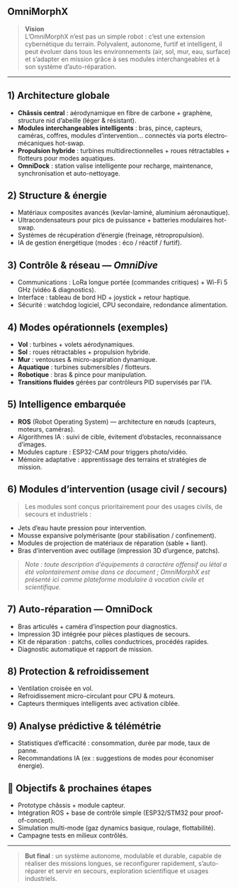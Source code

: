 ## OmniMorphX

> **Vision**  
> L’OmniMorphX n’est pas un simple robot : c’est une extension cybernétique du terrain. Polyvalent, autonome, furtif et intelligent, il peut évoluer dans tous les environnements (air, sol, mur, eau, surface) et s’adapter en mission grâce à ses modules interchangeables et à son système d’auto-réparation.

---

## 1) Architecture globale
- **Châssis central** : aérodynamique en fibre de carbone + graphène, structure nid d’abeille (léger & résistant).  
- **Modules interchangeables intelligents** : bras, pince, capteurs, caméras, coffres, modules d’intervention… connectés via ports électro-mécaniques hot-swap.  
- **Propulsion hybride** : turbines multidirectionnelles + roues rétractables + flotteurs pour modes aquatiques.  
- **OmniDock** : station valise intelligente pour recharge, maintenance, synchronisation et auto-nettoyage.

## 2) Structure & énergie
- Matériaux composites avancés (kevlar-laminé, aluminium aéronautique).  
- Ultracondensateurs pour pics de puissance + batteries modulaires hot-swap.  
- Systèmes de récupération d’énergie (freinage, rétropropulsion).  
- IA de gestion énergétique (modes : éco / réactif / furtif).

## 3) Contrôle & réseau — *OmniDive*
- Communications : LoRa longue portée (commandes critiques) + Wi-Fi 5 GHz (vidéo & diagnostics).  
- Interface : tableau de bord HD + joystick + retour haptique.  
- Sécurité : watchdog logiciel, CPU secondaire, redondance alimentation.

## 4) Modes opérationnels (exemples)
- **Vol** : turbines + volets aérodynamiques.  
- **Sol** : roues rétractables + propulsion hybride.  
- **Mur** : ventouses & micro-aspiration dynamique.  
- **Aquatique** : turbines submersibles / flotteurs.  
- **Robotique** : bras & pince pour manipulation.  
- **Transitions fluides** gérées par contrôleurs PID supervisés par l’IA.

## 5) Intelligence embarquée
- **ROS** (Robot Operating System) — architecture en nœuds (capteurs, moteurs, caméras).  
- Algorithmes IA : suivi de cible, évitement d’obstacles, reconnaissance d’images.  
- Modules capture : ESP32-CAM pour triggers photo/vidéo.  
- Mémoire adaptative : apprentissage des terrains et stratégies de mission.

## 6) Modules d’intervention (usage civil / secours)
> Les modules sont conçus prioritairement pour des usages civils, de secours et industriels :  
- Jets d’eau haute pression pour intervention.  
- Mousse expansive polymérisante (pour stabilisation / confinement).  
- Modules de projection de matériaux de réparation (sable + liant).  
- Bras d’intervention avec outillage (impression 3D d’urgence, patchs).

> *Note : toute description d’équipements à caractère offensif ou létal a été volontairement omise dans ce document ; OmniMorphX est présenté ici comme plateforme modulaire à vocation civile et scientifique.*

## 7) Auto-réparation — OmniDock
- Bras articulés + caméra d’inspection pour diagnostics.  
- Impression 3D intégrée pour pièces plastiques de secours.  
- Kit de réparation : patchs, colles conductrices, procédés rapides.  
- Diagnostic automatique et rapport de mission.

## 8) Protection & refroidissement
- Ventilation croisée en vol.  
- Refroidissement micro-circulant pour CPU & moteurs.  
- Capteurs thermiques intelligents avec activation ciblée.

## 9) Analyse prédictive & télémétrie
- Statistiques d’efficacité : consommation, durée par mode, taux de panne.  
- Recommandations IA (ex : suggestions de modes pour économiser énergie).

## 🚀 Objectifs & prochaines étapes
- Prototype châssis + module capteur.  
- Intégration ROS + base de contrôle simple (ESP32/STM32 pour proof-of-concept).  
- Simulation multi-mode (gaz dynamics basique, roulage, flottabilité).  
- Campagne tests en milieux contrôlés.

---

> **But final** : un système autonome, modulable et durable, capable de réaliser des missions longues, se reconfigurer rapidement, s’auto-réparer et servir en secours, exploration scientifique et usages industriels.
